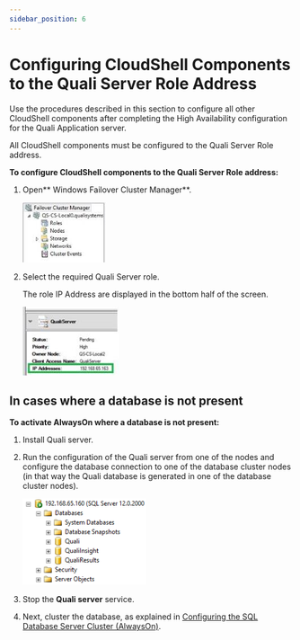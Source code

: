 ```yaml
---
sidebar_position: 6
---
```


# Configuring CloudShell Components to the Quali Server Role Address

Use the procedures described in this section to configure all other CloudShell components after completing the High Availability configuration for the Quali Application server.

All CloudShell components must be configured to the Quali Server Role address.

**To configure CloudShell components to the Quali Server Role address:**

1. Open** Windows Failover Cluster Manager**.
    
    ![](/Images/HA1/License-Server-installation_147x107.jpg)
    

2. Select the required Quali Server role.
    
    The role IP Address are displayed in the bottom half of the screen.
    
    ![](/Images/HA1/Configuring-CloudShell-components_1_171x123.jpg)
    

## In cases where a database is not present

**To activate AlwaysOn where a database is not present:**

1. Install Quali server.

2. Run the configuration of the Quali server from one of the nodes and configure the database connection to one of the database cluster nodes (in that way the Quali database is generated in one of the database cluster nodes).
    
    ![](/Images/HA1/Configuring-CloudShell-components_1_219x154.png)
    

3. Stop the **Quali server** service.
4. Next, cluster the database, as explained in [Configuring the SQL Database Server Cluster (AlwaysOn)](../installation-procedure/configure-sql-db-server-cluster.md).
